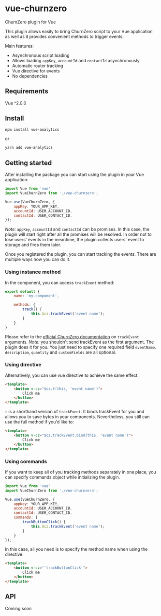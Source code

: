 # vue-churnzero

ChurnZero plugin for Vue

This plugin allows easily to bring ChurnZero script to your Vue application as well as it provides convenient methods to trigger events.

Main features:
* Asynchronous script loading
* Allows loading `appKey`, `accountId` and `contactId` asynchronously
* Automatic router tracking
* Vue directive for events
* No dependencies


## Requirements

Vue ^2.0.0


## Install

```bash
npm install vue-analytics
```

or

```bash
yarn add vue-analytics
```


## Getting started

After installing the package you can start using the plugin in your Vue application:

```js
import Vue from 'vue'
import VueChurnZero from './vue-churnzero';

Vue.use(VueChurnZero, {
    appKey: YOUR_APP_KEY,
    accountId: USER_ACCOUNT_ID,
    contactId: USER_CONTACT_ID,
});
```

_Note:_ `appKey`, `accountId` and `contactId` can be promises. In this case, the plugin will start right after all the promises will be resolved.
In order not to lose users' events in the meantime, the plugin collects users' event to storage and fires them later.

Once you registered the plugin, you can start tracking the events. There are multiple ways how you can do it.


### Using instance method

In the component, you can access `trackEvent` method:

```js
export default {
    name: 'my-component',

    methods: {
        track() {
            this.$cz.trackEvent('event name');
        }
    }
}
```
Please refer to the [official ChurnZero documentation](https://support.churnzero.net/hc/en-us/articles/360004683552-Integrate-ChurnZero-using-Javascript
) on `trackEvent` arguments.
_Note:_ you shouldn't send trackEvent as the first argument. The plugin does it for you. You just need to specify one required field `eventName`.
`description`, `quantity` and `customFields` are all optional.


### Using directive

Alternatively, you can use vue directive to achieve the same effect.

```html
<template>
    <button v-cz="$cz.t(this, 'event name')">
        Click me
    </button>
</template>
```

`t` is a shorthand version of `trackEvent`. It binds trackEvent for you and allows you to save bytes in your components.
Nevertheless, you still can use the full method if you'd like to:

```html
<template>
    <button v-cz="$cz.trackEvent.bind(this, 'event name')">
        Click me
    </button>
</template>
```


### Using commands

If you want to keep all of you tracking methods separately in one place, you can specify commands object while initializing the plugin.

```js
import Vue from 'vue'
import VueChurnZero from './vue-churnzero';

Vue.use(VueChurnZero, {
    appKey: YOUR_APP_KEY,
    accountId: USER_ACCOUNT_ID,
    contactId: USER_CONTACT_ID,
    commands: {
        trackButtonClick() {
            this.$cz.trackEvent('event name');
        }
    }
});
```

In this case, all you need is to specify the method name when using the directive:

```html
<template>
    <button v-cz="'trackButtonClick'">
        Click me
    </button>
</template>
```


## API

Coming soon

